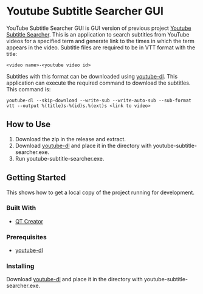 # Youtube Subtitle Searcher GUI

YouTube Subtitle Searcher GUI is GUI version of previous project [Youtube Subtitle Searcher](https://github.com/davidescobar17/youtube-subtitle-searcher). This is an application to search subtitles from YouTube videos for a specified term and generate link to the times in which the term appears in the video. Subtitle files are required to be in VTT format with the title:

    <video name>-<youtube video id>

Subtitles with this format can be downloaded using [youtube-dl](https://github.com/ytdl-org/youtube-dl). This application can execute the required command to download the subtitles. This command is: 

    youtube-dl --skip-download --write-sub --write-auto-sub --sub-format vtt --output %(title)s-%(id)s.%(ext)s <link to video>

## How to Use

  1. Download the zip in the release and extract.
  2. Download [youtube-dl](https://github.com/ytdl-org/youtube-dl) and place it in the directory with youtube-subtitle-searcher.exe.
  3. Run youtube-subtitle-searcher.exe.

## Getting Started

This shows how to get a local copy of the project running for development.

### Built With

  - [QT Creator](https://www.qt.io/download)

### Prerequisites

- [youtube-dl](https://github.com/ytdl-org/youtube-dl)

### Installing

Download [youtube-dl](https://github.com/ytdl-org/youtube-dl) and place it in the directory with youtube-subtitle-searcher.exe.